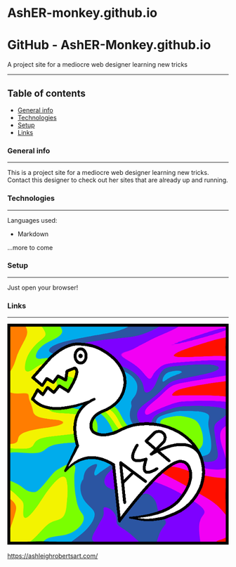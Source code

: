 # AshER-monkey.github.io
# GitHub - AshER-Monkey.github.io
A project site for a mediocre web designer learning new tricks

-----------------------------------------

## Table of contents
+ [General info](#general-info)
+ [Technologies](#technologies)
+ [Setup](#setup)
+ [Links](#links)

### General info
------------------------------------------
This is a project site for a mediocre web designer learning new tricks. Contact this designer to check out her sites that are already up and running. 

### Technologies
------------------------------------------
Languages used:
+ Markdown

...more to come

### Setup
------------------------------------------
Just open your browser!

### Links
------------------------------------------
![Algorithm schema](my%20art%20logo_redux_2.png)

https://ashleighrobertsart.com/
